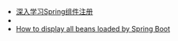 
* [深入学习Spring组件注册](https://mrbird.cc/Spring-Bean-Regist.html)
* 
* [How to display all beans loaded by Spring Boot](https://mkyong.com/spring-boot/how-to-display-all-beans-loaded-by-spring-boot/)

